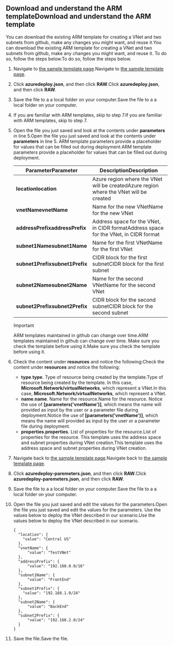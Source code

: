 ## <a name="download-and-understand-the-arm-template"></a><span data-ttu-id="01dc6-101">Download and understand the ARM template</span><span class="sxs-lookup"><span data-stu-id="01dc6-101">Download and understand the ARM template</span></span>
<span data-ttu-id="01dc6-102">You can download the existing ARM template for creating a VNet and two subnets from github, make any changes you might want, and reuse it.</span><span class="sxs-lookup"><span data-stu-id="01dc6-102">You can download the existing ARM template for creating a VNet and two subnets from github, make any changes you might want, and reuse it.</span></span> <span data-ttu-id="01dc6-103">To do so, follow the steps below.</span><span class="sxs-lookup"><span data-stu-id="01dc6-103">To do so, follow the steps below.</span></span>

1. <span data-ttu-id="01dc6-104">Navigate to [the sample template page](https://github.com/Azure/azure-quickstart-templates/tree/master/101-vnet-two-subnets).</span><span class="sxs-lookup"><span data-stu-id="01dc6-104">Navigate to [the sample template page](https://github.com/Azure/azure-quickstart-templates/tree/master/101-vnet-two-subnets).</span></span>
2. <span data-ttu-id="01dc6-105">Click **azuredeploy.json**, and then click **RAW**.</span><span class="sxs-lookup"><span data-stu-id="01dc6-105">Click **azuredeploy.json**, and then click **RAW**.</span></span>
3. <span data-ttu-id="01dc6-106">Save the file to a a local folder on your computer.</span><span class="sxs-lookup"><span data-stu-id="01dc6-106">Save the file to a a local folder on your computer.</span></span>
4. <span data-ttu-id="01dc6-107">If you are familiar with ARM templates, skip to step 7.</span><span class="sxs-lookup"><span data-stu-id="01dc6-107">If you are familiar with ARM templates, skip to step 7.</span></span>
5. <span data-ttu-id="01dc6-108">Open the file you just saved and look at the contents under **parameters** in line 5.</span><span class="sxs-lookup"><span data-stu-id="01dc6-108">Open the file you just saved and look at the contents under **parameters** in line 5.</span></span> <span data-ttu-id="01dc6-109">ARM template parameters provide a placeholder for values that can be filled out during deployment.</span><span class="sxs-lookup"><span data-stu-id="01dc6-109">ARM template parameters provide a placeholder for values that can be filled out during deployment.</span></span>
   
   | <span data-ttu-id="01dc6-110">Parameter</span><span class="sxs-lookup"><span data-stu-id="01dc6-110">Parameter</span></span> | <span data-ttu-id="01dc6-111">Description</span><span class="sxs-lookup"><span data-stu-id="01dc6-111">Description</span></span> |
   | --- | --- |
   | <span data-ttu-id="01dc6-112">**location**</span><span class="sxs-lookup"><span data-stu-id="01dc6-112">**location**</span></span> |<span data-ttu-id="01dc6-113">Azure region where the VNet will be created</span><span class="sxs-lookup"><span data-stu-id="01dc6-113">Azure region where the VNet will be created</span></span> |
   | <span data-ttu-id="01dc6-114">**vnetName**</span><span class="sxs-lookup"><span data-stu-id="01dc6-114">**vnetName**</span></span> |<span data-ttu-id="01dc6-115">Name for the new VNet</span><span class="sxs-lookup"><span data-stu-id="01dc6-115">Name for the new VNet</span></span> |
   | <span data-ttu-id="01dc6-116">**addressPrefix**</span><span class="sxs-lookup"><span data-stu-id="01dc6-116">**addressPrefix**</span></span> |<span data-ttu-id="01dc6-117">Address space for the VNet, in CIDR format</span><span class="sxs-lookup"><span data-stu-id="01dc6-117">Address space for the VNet, in CIDR format</span></span> |
   | <span data-ttu-id="01dc6-118">**subnet1Name**</span><span class="sxs-lookup"><span data-stu-id="01dc6-118">**subnet1Name**</span></span> |<span data-ttu-id="01dc6-119">Name for the first VNet</span><span class="sxs-lookup"><span data-stu-id="01dc6-119">Name for the first VNet</span></span> |
   | <span data-ttu-id="01dc6-120">**subnet1Prefix**</span><span class="sxs-lookup"><span data-stu-id="01dc6-120">**subnet1Prefix**</span></span> |<span data-ttu-id="01dc6-121">CIDR block for the first subnet</span><span class="sxs-lookup"><span data-stu-id="01dc6-121">CIDR block for the first subnet</span></span> |
   | <span data-ttu-id="01dc6-122">**subnet2Name**</span><span class="sxs-lookup"><span data-stu-id="01dc6-122">**subnet2Name**</span></span> |<span data-ttu-id="01dc6-123">Name for the second VNet</span><span class="sxs-lookup"><span data-stu-id="01dc6-123">Name for the second VNet</span></span> |
   | <span data-ttu-id="01dc6-124">**subnet2Prefix**</span><span class="sxs-lookup"><span data-stu-id="01dc6-124">**subnet2Prefix**</span></span> |<span data-ttu-id="01dc6-125">CIDR block for the second subnet</span><span class="sxs-lookup"><span data-stu-id="01dc6-125">CIDR block for the second subnet</span></span> |
   
   > [!IMPORTANT]
   > <span data-ttu-id="01dc6-126">ARM templates maintained in github can change over time.</span><span class="sxs-lookup"><span data-stu-id="01dc6-126">ARM templates maintained in github can change over time.</span></span> <span data-ttu-id="01dc6-127">Make sure you check the template before using it.</span><span class="sxs-lookup"><span data-stu-id="01dc6-127">Make sure you check the template before using it.</span></span>
   > 
   > 
6. <span data-ttu-id="01dc6-128">Check the content under **resources** and notice the following:</span><span class="sxs-lookup"><span data-stu-id="01dc6-128">Check the content under **resources** and notice the following:</span></span>
   
   * <span data-ttu-id="01dc6-129">**type**.</span><span class="sxs-lookup"><span data-stu-id="01dc6-129">**type**.</span></span> <span data-ttu-id="01dc6-130">Type of resource being created by the template.</span><span class="sxs-lookup"><span data-stu-id="01dc6-130">Type of resource being created by the template.</span></span> <span data-ttu-id="01dc6-131">In this case, **Microsoft.Network/virtualNetworks**, which represent a VNet.</span><span class="sxs-lookup"><span data-stu-id="01dc6-131">In this case, **Microsoft.Network/virtualNetworks**, which represent a VNet.</span></span>
   * <span data-ttu-id="01dc6-132">**name**.</span><span class="sxs-lookup"><span data-stu-id="01dc6-132">**name**.</span></span> <span data-ttu-id="01dc6-133">Name for the resource.</span><span class="sxs-lookup"><span data-stu-id="01dc6-133">Name for the resource.</span></span> <span data-ttu-id="01dc6-134">Notice the use of **[parameters('vnetName')]**, which means the name will provided as input by the user or a parameter file during deployment.</span><span class="sxs-lookup"><span data-stu-id="01dc6-134">Notice the use of **[parameters('vnetName')]**, which means the name will provided as input by the user or a parameter file during deployment.</span></span>
   * <span data-ttu-id="01dc6-135">**properties**.</span><span class="sxs-lookup"><span data-stu-id="01dc6-135">**properties**.</span></span> <span data-ttu-id="01dc6-136">List of properties for the resource.</span><span class="sxs-lookup"><span data-stu-id="01dc6-136">List of properties for the resource.</span></span> <span data-ttu-id="01dc6-137">This template uses the address space and subnet properties during VNet creation.</span><span class="sxs-lookup"><span data-stu-id="01dc6-137">This template uses the address space and subnet properties during VNet creation.</span></span>
7. <span data-ttu-id="01dc6-138">Navigate back to [the sample template page](https://github.com/Azure/azure-quickstart-templates/tree/master/101-vnet-two-subnets).</span><span class="sxs-lookup"><span data-stu-id="01dc6-138">Navigate back to [the sample template page](https://github.com/Azure/azure-quickstart-templates/tree/master/101-vnet-two-subnets).</span></span>
8. <span data-ttu-id="01dc6-139">Click **azuredeploy-paremeters.json**, and then click **RAW**.</span><span class="sxs-lookup"><span data-stu-id="01dc6-139">Click **azuredeploy-paremeters.json**, and then click **RAW**.</span></span>
9. <span data-ttu-id="01dc6-140">Save the file to a a local folder on your computer.</span><span class="sxs-lookup"><span data-stu-id="01dc6-140">Save the file to a a local folder on your computer.</span></span>
10. <span data-ttu-id="01dc6-141">Open the file you just saved and edit the values for the parameters.</span><span class="sxs-lookup"><span data-stu-id="01dc6-141">Open the file you just saved and edit the values for the parameters.</span></span> <span data-ttu-id="01dc6-142">Use the values below to deploy the VNet described in our scenario.</span><span class="sxs-lookup"><span data-stu-id="01dc6-142">Use the values below to deploy the VNet described in our scenario.</span></span>
    
        {
          "location": {
            "value": "Central US"
          },
          "vnetName": {
              "value": "TestVNet"
          },
          "addressPrefix": {
              "value": "192.168.0.0/16"
          },
          "subnet1Name": {
              "value": "FrontEnd"
          },
          "subnet1Prefix": {
            "value": "192.168.1.0/24"
          },
          "subnet2Name": {
              "value": "BackEnd"
          },
          "subnet2Prefix": {
              "value": "192.168.2.0/24"
          }
        }
11. <span data-ttu-id="01dc6-143">Save the file.</span><span class="sxs-lookup"><span data-stu-id="01dc6-143">Save the file.</span></span>

